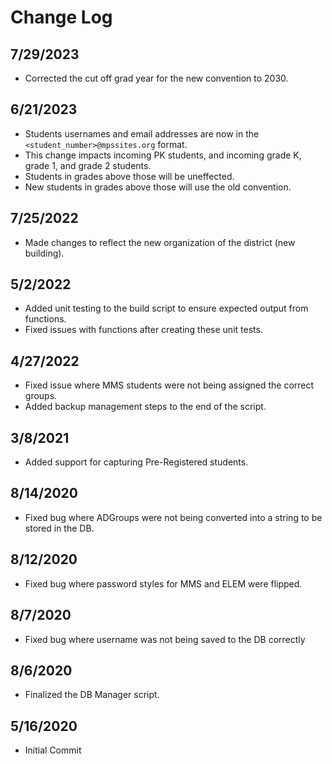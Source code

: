 # Change Log

## 7/29/2023

- Corrected the cut off grad year for the new convention to 2030.
  
## 6/21/2023

- Students usernames and email addresses are now in the `<student_number>@mpssites.org` format.
- This change impacts incoming PK students, and incoming grade K, grade 1, and grade 2 students.
- Students in grades above those will be uneffected.
- New students in grades above those will use the old convention.

## 7/25/2022

- Made changes to reflect the new organization of the district (new building).

## 5/2/2022

- Added unit testing to the build script to ensure expected output from functions.
- Fixed issues with functions after creating these unit tests.

## 4/27/2022

- Fixed issue where MMS students were not being assigned the correct groups.
- Added backup management steps to the end of the script.

## 3/8/2021

- Added support for capturing Pre-Registered students.

## 8/14/2020

- Fixed bug where ADGroups were not being converted into a string to be stored in the DB.

## 8/12/2020

- Fixed bug where password styles for MMS and ELEM were flipped.

## 8/7/2020

- Fixed bug where username was not being saved to the DB correctly

## 8/6/2020

- Finalized the DB Manager script.

## 5/16/2020

- Initial Commit

